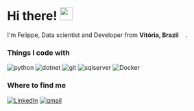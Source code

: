 <h1>Hi there! <img src="https://emojipedia-us.s3.dualstack.us-west-1.amazonaws.com/thumbs/160/twitter/322/vulcan-salute_1f596.png" width="30"/></h1>

<p> I'm Felippe, Data scientist and Developer from <b>Vitória, Brazil</b> <img src="https://cdn-icons-png.flaticon.com/512/3909/3909370.png" width="13"/>.</p>

<h3>Things I code with</h3>
<p>
  <img alt="python"         src="https://img.shields.io/badge/-Python-black?style=flat&logo=python&logoColor=blue" />
  <img alt="dotnet"         src="https://img.shields.io/badge/-.NET-black?style=flat&logo=.net&logoColor=purple" />
  <img alt="git"            src="https://img.shields.io/badge/-Git-black?style=flat&logo=git&logoColor=red" />
  <img alt="sqlserver"      src="https://img.shields.io/badge/-SQLServer-black?style=flat&logo=microsoftsqlserver&logoColor=white" />
  <img alt="Docker"         src="https://img.shields.io/badge/-Docker-black?style=flat&logo=docker&logoColor=0078D4" />
</p>

<h3>Where to find me</h3>
<p>
  <a href="https://www.linkedin.com/in/fleonemaia/" target="_blank"><img alt="LinkedIn" src="https://img.shields.io/badge/-LinkedIn-blue?&style=flat&logo=linkedin&logoColor=white" /></a> 
  <a href="mailto:fleonemaia@gmail.com"><img alt="gmail" src="https://img.shields.io/badge/-Gmail-white?style=flat&logo=gmail&logoColor=red" target="_blank"></a>
</p>

